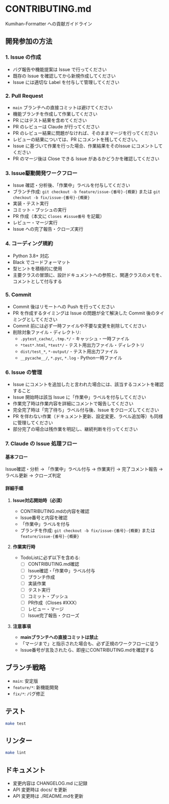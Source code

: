 # CONTRIBUTING.md

Kumihan-Formatter への貢献ガイドライン

## 開発参加の方法

### 1. Issue の作成
- バグ報告や機能提案は Issue で行ってください
- 既存の Issue を確認してから新規作成してください
- Issue には適切な Label を付与して管理してください

### 2. Pull Request
- `main` ブランチへの直接コミットは避けてください
- 機能ブランチを作成して作業してください
- PR にはテスト結果を含めてください
- PR のレビューは Claude が行ってください
- PR のレビュー結果に問題がなければ、そのままマージを行ってください
- レビューの結果については、PR にコメントを残してください。
- Issue に基づいて作業を行った場合、作業結果をそのIssue にコメントしてください
- PR のマージ後は Close できる Issue があるかどうかを確認してください

### 3. Issue駆動開発ワークフロー
- Issue 確認・分析後、「作業中」ラベルを付与してください
- ブランチ作成: `git checkout -b feature/issue-{番号}-{概要}` または `git checkout -b fix/issue-{番号}-{概要}`
- 実装・テスト実行
- コミット・プッシュの実行
- PR 作成（本文に `Closes #issue番号` を記載）
- レビュー・マージ実行
- Issue への完了報告・クローズ実行

### 4. コーディング規約
- Python 3.8+ 対応
- Black でコードフォーマット
- 型ヒントを積極的に使用
- 主要クラスの冒頭に、設計ドキュメントへの参照と、関連クラスのメモを、コメントとして付与する

### 5. Commit
- Commit 後はリモートへの Push を行ってください
- PR を作成するタイミングは Issue の問題が全て解決した Commit 後のタイミングとしてください
- Commit 前には必ず一時ファイルや不要な変更を削除してください
- 削除対象ファイル・ディレクトリ:
  - `.pytest_cache/`, `.tmp.*/` - キャッシュ・一時ファイル
  - `*test*.html`, `*test*/` - テスト用出力ファイル・ディレクトリ
  - `dist/test_*`, `*-output/` - テスト用出力ファイル
  - `__pycache__/`, `*.pyc`, `*.log` - Python一時ファイル

### 6. Issue の管理
- Issue にコメントを追加したと言われた場合には、該当するコメントを確認すること
- Issue 開始時は該当 Issue に「作業中」ラベルを付与してください
- 作業完了時は作業内容を詳細にコメントで報告してください
- 完全完了時は「完了待ち」ラベル付与後、Issue をクローズしてください
- PR を伴わない作業（ドキュメント更新、設定変更、ラベル追加等）も同様に管理してください
- 部分完了の場合は残作業を明記し、継続判断を行ってください

### 7. Claude の Issue 処理フロー

#### 基本フロー
Issue確認・分析 → 「作業中」ラベル付与 → 作業実行 → 完了コメント報告 → ラベル更新 → クローズ判定

#### 詳細手順
1. **Issue対応開始時（必須）**
   - CONTRIBUTING.mdの内容を確認
   - Issue番号と内容を確認
   - 「作業中」ラベルを付与
   - ブランチを作成: `git checkout -b fix/issue-{番号}-{概要}` または `feature/issue-{番号}-{概要}`

2. **作業実行時**
   - TodoListに必ず以下を含める:
     - [ ] CONTRIBUTING.md確認
     - [ ] Issue確認・「作業中」ラベル付与
     - [ ] ブランチ作成
     - [ ] 実装作業
     - [ ] テスト実行
     - [ ] コミット・プッシュ
     - [ ] PR作成（Closes #XXX）
     - [ ] レビュー・マージ
     - [ ] Issue完了報告・クローズ

3. **注意事項**
   - **mainブランチへの直接コミットは禁止**
   - 「マージまで」と指示された場合も、必ず正規のワークフローに従う
   - Issue番号が言及されたら、即座にCONTRIBUTING.mdを確認する

## ブランチ戦略

- `main`: 安定版
- `feature/*`: 新機能開発
- `fix/*`: バグ修正

## テスト

```bash
make test
```

## リンター

```bash
make lint
```

## ドキュメント

- 変更内容は CHANGELOG.md に記録
- API 変更時は docs/ を更新
- API 変更時は ./README.mdを更新
